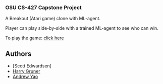 ### OSU CS-427 Capstone Project

A Breakout (Atari game) clone with ML-agent.

Player can play side-by-side with a trained ML-agent to see who can win.

To play the game: [click here](https://andrew-yao.github.io/CS427-Breakout_FINAL/)

## Authors
* [Scott Edwardsen]
* [Harry Gruner](https://github.com/)
* [Andrew Yao](https://github.com/andrew-yao)
